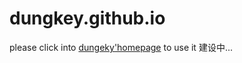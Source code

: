 # dungkey.github.io

please click into [dungeky'homepage](https://dungkey.github.io) to use it
建设中...
